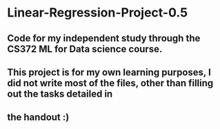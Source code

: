 # Linear-Regression-Project-0.5
## Code for my independent study through the CS372 ML for Data science course.
## This project is for my own learning purposes, I did not write most of the files, other than filling out the tasks detailed in 
## the handout :)
